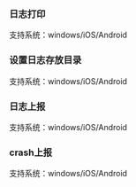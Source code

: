 ### 日志打印
支持系统：windows/iOS/Android

### 设置日志存放目录
支持系统：windows/iOS/Android

### 日志上报
支持系统：windows/iOS/Android

### crash上报
支持系统：windows/iOS/Android